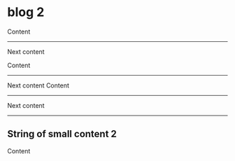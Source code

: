 # blog 2

Content

<!--
  Note
-->

----

Next content

Content

<!--
  Note
-->

----

Next content
Content

<!--
  Note
-->

----

Next content
____

## String of small content 2

Content
